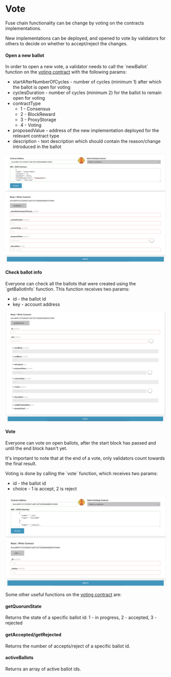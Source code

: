 # Vote

Fuse chain functionality can be change by voting on the contracts implementations.

New implementations can be deployed, and opened to vote by validators for others to decide on whether to accept/reject the changes.

#### Open a new ballot

In order to open a new vote, a validator needs to call the \`newBallot\` function on the [voting contract](https://explorer.fusenet.io/address/0x4c889f137232E827c00710752E86840805A70484) with the following params:

* startAfterNumberOfCycles - number of cycles \(minimum 1\) after which the ballot is open for voting
* cyclesDuration - number of cycles \(minimum 2\) for the ballot to remain open for voting
* contractType
  * 1 - Consensus
  * 2 - BlockReward
  * 3 - ProxyStorage
  * 4 - Voting
* proposedValue - address of the new implementation deployed for the relevant contract type
* description - text description which should contain the reason/change introduced in the ballot

![newBallot](../../.gitbook/assets/screen-shot-2019-09-04-at-15.07.50.png)

#### Check ballot info

Everyone can check all the ballots that were created using the \`getBallotInfo\` function. This function receives two params:

* id - the ballot id
* key - account address

![getBallotInfo](../../.gitbook/assets/screen-shot-2019-09-04-at-15.08.09.png)

#### Vote

Everyone can vote on open ballots, after the start block has passed and until the end block hasn't yet.

It's important to note that at the end of a vote, only validators count towards the final result.

Voting is done by calling the \`vote\` function, which receives two params:

* id - the ballot id
* choice - 1 is accept, 2 is reject

![vote](../../.gitbook/assets/screen-shot-2019-09-04-at-15.08.19.png)

Some other useful functions on the [voting contract](https://explorer.fusenet.io/address/0x4c889f137232E827c00710752E86840805A70484) are:

#### getQuorumState

Returns the state of a specific ballot id: 1 - in progress, 2 - accepted, 3 - rejected

#### getAccepted/getRejected

Returns the number of accepts/reject of a specific ballot id.

#### activeBallots

Returns an array of active ballot ids.

